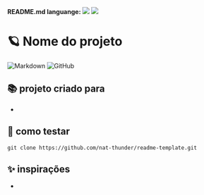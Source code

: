 **README.md languange:** 
<a href="#" onclick="BR()"><img src="https://img.shields.io/badge/%20PT&#8208;BR-yellow.svg?style=for-the-badge"></a>
<a href="https://github.com/nat-thunder/readme-template/blob/main/README.md"><img src="https://img.shields.io/badge/%20EN-blue.svg?style=for-the-badge"></a>

# 🪐 Nome do projeto
![Markdown](https://img.shields.io/badge/markdown-%23000000.svg?style=for-the-badge&logo=markdown&logoColor=white)
![GitHub](https://img.shields.io/badge/github-%23121011.svg?style=for-the-badge&logo=github&logoColor=white)


## 📚 projeto criado para
  - 

## 📑 como testar
  ```
  git clone https://github.com/nat-thunder/readme-template.git
  ```
  
## ✨ inspirações
  - 
